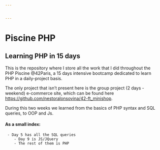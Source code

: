 ```yaml
---


---
```


<h1> Piscine PHP </h1>
<h2> Learning PHP in 15 days </h2>
<p>This is the repository where I store all the work that I did throughout the PHP Piscine @42Paris, a 15 days intensive bootcamp dedicated to learn PHP in a daily-project basis.</p>
<p>The only project that isn’t present here is the group project (2 days - weekend) e-commerce site, which can be found here <a href="https://github.com/nestoralonsovina/42-ft_minishop">https://github.com/nestoralonsovina/42-ft_minishop</a>.</p>
<p>During this two weeks we learned from the basics of PHP syntax and SQL queries, to OOP and Js.</p>
<h4 id="as-a-small-index">As a small index:</h4>
<pre><code>	- Day 5 has all the SQL queries
	- Day 9 is JS/JQuery
	- The rest of them is PHP
</code></pre>

